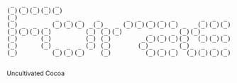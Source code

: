 <pre>
 _  _  _  _  _                                                     _                                                     
(_)(_)(_)(_)(_)                                                   (_)                                                    
(_)          _  _  _    _       _  _  _  _  _       _  _  _  _  _ (_) _  _    _  _  _  _   _       _  _    _  _  _       
(_) _  _  _ (_)(_)(_) _(_)_  _ (_)(_)(_)(_)(_) _  _(_)(_)(_)(_)(_)(_)(_)(_)  (_)(_)(_)(_)_(_)_  _ (_)(_)_ (_)(_)(_) _    
(_)(_)(_)(_)         (_) (_)(_)       _  _  _ (_)(_)_  _  _  _    (_)       (_) _  _  _ (_) (_)(_)     (_)         (_)   
(_)      (_)         (_) (_)        _(_)(_)(_)(_)  (_)(_)(_)(_)_  (_)     _ (_)(_)(_)(_)(_) (_)        (_)         (_)   
(_)      (_) _  _  _ (_) (_)       (_)_  _  _ (_)_  _  _  _  _(_) (_)_  _(_)(_)_  _  _  _   (_)        (_) _  _  _ (_)   
(_)         (_)(_)(_)    (_)         (_)(_)(_)  (_)(_)(_)(_)(_)     (_)(_)    (_)(_)(_)(_)  (_)           (_)(_)(_)      
                                                                                                                         
</pre>

Uncultivated Cocoa
